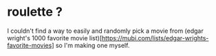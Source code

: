 # roulette ?

I couldn't find a way to easily and randomly pick a movie from (edgar wright's 1000 favorite movie list)[https://mubi.com/lists/edgar-wrights-favorite-movies] so I'm making one myself. 

